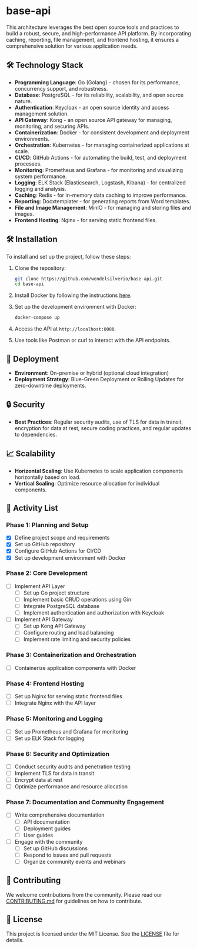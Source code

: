 # base-api

This architecture leverages the best open source tools and practices to build a robust, secure, and high-performance API platform. By incorporating caching, reporting, file management, and frontend hosting, it ensures a comprehensive solution for various application needs.

## 🛠️ Technology Stack

- **Programming Language**: Go (Golang) - chosen for its performance, concurrency support, and robustness.
- **Database**: PostgreSQL - for its reliability, scalability, and open source nature.
- **Authentication**: Keycloak - an open source identity and access management solution.
- **API Gateway**: Kong - an open source API gateway for managing, monitoring, and securing APIs.
- **Containerization**: Docker - for consistent development and deployment environments.
- **Orchestration**: Kubernetes - for managing containerized applications at scale.
- **CI/CD**: GitHub Actions - for automating the build, test, and deployment processes.
- **Monitoring**: Prometheus and Grafana - for monitoring and visualizing system performance.
- **Logging**: ELK Stack (Elasticsearch, Logstash, Kibana) - for centralized logging and analysis.
- **Caching**: Redis - for in-memory data caching to improve performance.
- **Reporting**: Docxtemplater - for generating reports from Word templates.
- **File and Image Management**: MinIO - for managing and storing files and images.
- **Frontend Hosting**: Nginx - for serving static frontend files.

## 🛠️ Installation

To install and set up the project, follow these steps:

1. Clone the repository:

    ```sh
    git clone https://github.com/wendelsilverio/base-api.git
    cd base-api
    ```

2. Install Docker by following the instructions [here](https://docs.docker.com/get-docker/).

3. Set up the development environment with Docker:

    ```sh
    docker-compose up
    ```

4. Access the API at `http://localhost:8080`.

5. Use tools like Postman or curl to interact with the API endpoints.

## 🚀 Deployment

- **Environment**: On-premise or hybrid (optional cloud integration)
- **Deployment Strategy**: Blue-Green Deployment or Rolling Updates for zero-downtime deployments.

## 🔒 Security

- **Best Practices**: Regular security audits, use of TLS for data in transit, encryption for data at rest, secure coding practices, and regular updates to dependencies.

## 📈 Scalability

- **Horizontal Scaling**: Use Kubernetes to scale application components horizontally based on load.
- **Vertical Scaling**: Optimize resource allocation for individual components.

## 📅 Activity List

### Phase 1: Planning and Setup

- [x] Define project scope and requirements
- [x] Set up GitHub repository
- [x] Configure GitHub Actions for CI/CD
- [x] Set up development environment with Docker

### Phase 2: Core Development

- [ ] Implement API Layer
  - [ ] Set up Go project structure
  - [ ] Implement basic CRUD operations using Gin
  - [ ] Integrate PostgreSQL database
  - [ ] Implement authentication and authorization with Keycloak
- [ ] Implement API Gateway
  - [ ] Set up Kong API Gateway
  - [ ] Configure routing and load balancing
  - [ ] Implement rate limiting and security policies

### Phase 3: Containerization and Orchestration

- [ ] Containerize application components with Docker

### Phase 4: Frontend Hosting

- [ ] Set up Nginx for serving static frontend files
- [ ] Integrate Nginx with the API layer

### Phase 5: Monitoring and Logging

- [ ] Set up Prometheus and Grafana for monitoring
- [ ] Set up ELK Stack for logging

### Phase 6: Security and Optimization

- [ ] Conduct security audits and penetration testing
- [ ] Implement TLS for data in transit
- [ ] Encrypt data at rest
- [ ] Optimize performance and resource allocation

### Phase 7: Documentation and Community Engagement

- [ ] Write comprehensive documentation
  - [ ] API documentation
  - [ ] Deployment guides
  - [ ] User guides
- [ ] Engage with the community
  - [ ] Set up GitHub discussions
  - [ ] Respond to issues and pull requests
  - [ ] Organize community events and webinars

## 🤝 Contributing

We welcome contributions from the community. Please read our [CONTRIBUTING.md](CONTRIBUTING.md) for guidelines on how to contribute.

## 📄 License

This project is licensed under the MIT License. See the [LICENSE](LICENSE) file for details.
